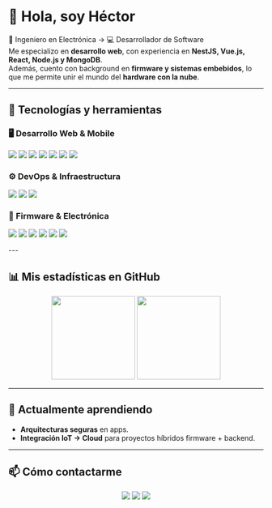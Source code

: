 # 👋 Hola, soy Héctor  

🔌 Ingeniero en Electrónica → 💻 Desarrollador de Software  
Me especializo en **desarrollo web**, con experiencia en **NestJS, Vue.js, React, Node.js y MongoDB**.  
Además, cuento con background en **firmware y sistemas embebidos**, lo que me permite unir el mundo del **hardware con la nube**.  

---

## 🚀 Tecnologías y herramientas  

### 🖥️ Desarrollo Web & Mobile  
<p align="left">
  <img src="https://img.shields.io/badge/JavaScript-F7DF1E?logo=javascript&logoColor=black" />
  <img src="https://img.shields.io/badge/Node.js-339933?logo=node.js&logoColor=white" />
  <img src="https://img.shields.io/badge/NestJS-E0234E?logo=nestjs&logoColor=white" />
  <img src="https://img.shields.io/badge/Vue.js-4FC08D?logo=vue.js&logoColor=white" />
  <img src="https://img.shields.io/badge/React-61DAFB?logo=react&logoColor=black" />
  <img src="https://img.shields.io/badge/MongoDB-47A248?logo=mongodb&logoColor=white" />
  <img src="https://img.shields.io/badge/Astro-000000?logo=astro&logoColor=FF5D01" />
  <!-- <img src="https://img.shields.io/badge/React_Native-61DAFB?logo=react&logoColor=black" /> -->
</p>

### ⚙️ DevOps & Infraestructura  
<p align="left">
  <!-- <img src="https://img.shields.io/badge/Docker-2496ED?logo=docker&logoColor=white" />
  <img src="https://img.shields.io/badge/Kubernetes-326CE5?logo=kubernetes&logoColor=white" />
  <img src="https://img.shields.io/badge/NGINX-009639?logo=nginx&logoColor=white" /> -->
  <img src="https://img.shields.io/badge/GitHub_Actions-2088FF?logo=github-actions&logoColor=white" />
  <img src="https://img.shields.io/badge/Firebase-FFCA28?logo=firebase&logoColor=black" />
  <img src="https://img.shields.io/badge/AWS-232F3E?logo=amazonaws&logoColor=white" />
</p>

### 🔧 Firmware & Electrónica  
<p align="left">
  <img src="https://img.shields.io/badge/C-00599C?logo=c&logoColor=white" />
  <img src="https://img.shields.io/badge/C++-00599C?logo=cplusplus&logoColor=white" />
  <img src="https://img.shields.io/badge/Arduino-00979D?logo=arduino&logoColor=white" />
  <img src="https://img.shields.io/badge/ESP32-000000?logo=espressif&logoColor=white" />
  <img src="https://img.shields.io/badge/STM32-03234B?logo=stmicroelectronics&logoColor=white" />
  <img src="https://img.shields.io/badge/Raspberry_Pi-A22846?logo=raspberrypi&logoColor=white" />
</p>
---

<!--

## 📌 Proyectos destacados  
🔹 [💰 Control de gastos personales](#)  
Aplicación móvil (React Native + NestJS + MongoDB) que organiza transacciones automáticamente desde correos bancarios, cumpliendo estándares de seguridad.  

🔹 [⚡ Firmware meets Cloud](#)  
Proyecto donde integré firmware embebido con servicios web y backend en la nube.  

---
-->
## 📊 Mis estadísticas en GitHub  
<p align="center">
  <img src="https://github-readme-stats.vercel.app/api?username=h3ctordev&show_icons=true&theme=tokyonight" height="165"/>
  <img src="https://github-readme-stats.vercel.app/api/top-langs/?username=h3ctordev&layout=compact&theme=tokyonight" height="165"/>
</p>

---

## 🌱 Actualmente aprendiendo    
- **Arquitecturas seguras** en apps.  
- **Integración IoT → Cloud** para proyectos híbridos firmware + backend.  

---

## 📫 Cómo contactarme  
<p align="center">
  <a href="mailto:contacto@hectordev.cl" target="_blank"><img src="https://img.shields.io/badge/Email-000000?logo=gmail&logoColor=D14836" /></a>
  <a href="https://www.linkedin.com/in/h3ctordev" target="_blank"><img src="https://img.shields.io/badge/LinkedIn-000000?logo=linkedin&logoColor=0077B5" /></a>
  <a href="https://hectordev.cl target="_blank""><img src="https://img.shields.io/badge/Portafolio-000?logo=vercel&logoColor=white" /></a>
</p>

<!--
---

✨ *De la electrónica al software: creando soluciones desde el hardware hasta la nube.*  
-->
